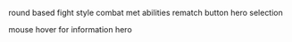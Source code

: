 round based
fight style combat met abilities
rematch button
hero selection

mouse hover for information hero
